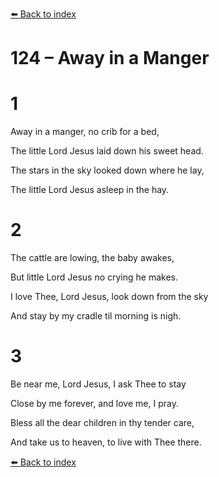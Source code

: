 [⬅️ Back to index](../README.md)

# 124 – Away in a Manger





# 1

Away in a manger, no crib for a bed,

The little Lord Jesus laid down his sweet head.

The stars in the sky looked down where he lay,

The little Lord Jesus asleep in the hay.



# 2

The cattle are lowing, the baby awakes,

But little Lord Jesus no crying he makes.

I love Thee, Lord Jesus, look down from the sky

And stay by my cradle til morning is nigh.



# 3

Be near me, Lord Jesus, I ask Thee to stay

Close by me forever, and love me, I pray.

Bless all the dear children in thy tender care,

And take us to heaven, to live with Thee there.

[⬅️ Back to index](../README.md)
